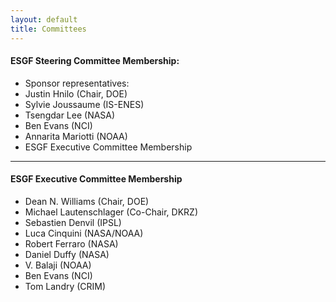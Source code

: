 ```yaml
---
layout: default
title: Committees
---
```


#### ESGF Steering Committee Membership:

* Sponsor representatives:
* Justin Hnilo (Chair, DOE)
* Sylvie Joussaume (IS-ENES)
* Tsengdar Lee (NASA)
* Ben Evans (NCI)
* Annarita Mariotti (NOAA)
* ESGF Executive Committee Membership

---

#### ESGF Executive Committee Membership

* Dean N. Williams (Chair, DOE)
* Michael Lautenschlager (Co-Chair, DKRZ)
* Sebastien Denvil (IPSL)
* Luca Cinquini (NASA/NOAA)
* Robert Ferraro (NASA)
* Daniel Duffy (NASA)
* V. Balaji (NOAA)
* Ben Evans (NCI)
* Tom Landry (CRIM)
